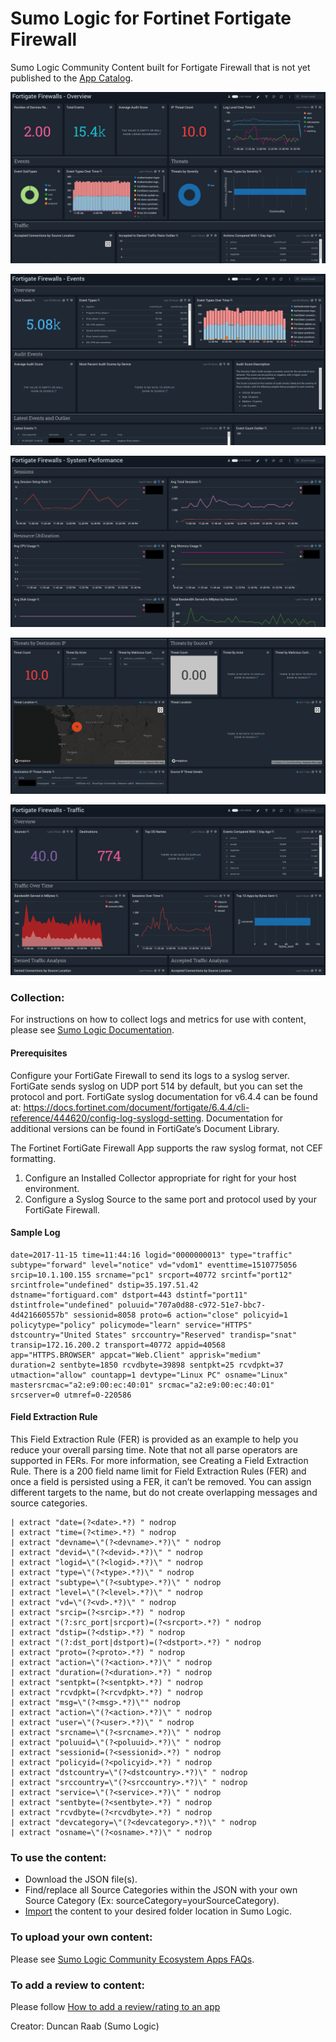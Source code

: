 # Sumo Logic for Fortinet Fortigate Firewall
Sumo Logic Community Content built for Fortigate Firewall that is not yet published to the [App Catalog](https://help.sumologic.com/docs/integrations/).

![Overview](Screenshots/FortiGate%20Firewalls%20-%20Overview.png)

![Events](Screenshots/FortiGate%20Firewalls%20-%20Events.png)

![System Performance](Screenshots/FortiGate%20Firewalls%20-%20System%20Performance.png)

![Threat Analysis](Screenshots/FortiGate%20Firewalls%20-%20Threat%20Analysis.png)

![Traffic](Screenshots/FortiGate%20Firewalls%20-%20Traffic.png)

### Collection:
For instructions on how to collect logs and metrics for use with content, please see [Sumo Logic Documentation](https://help.sumologic.com/docs/send-data/).

#### **Prerequisites**
Configure your FortiGate Firewall to send its logs to a syslog server. FortiGate sends
syslog on UDP port 514 by default, but you can set the protocol and port.
FortiGate syslog documentation for v6.4.4 can be found at:
https://docs.fortinet.com/document/fortigate/6.4.4/cli-reference/444620/config-log-syslogd-setting. Documentation for additional versions can be found in FortiGate’s Document Library.

The Fortinet FortiGate Firewall App supports the raw syslog format, not CEF formatting.

1. Configure an Installed Collector appropriate for right for your host environment.
2. Configure a Syslog Source to the same port and protocol used by your FortiGate
Firewall.

#### **Sample Log**
    date=2017-11-15 time=11:44:16 logid="0000000013" type="traffic"
    subtype="forward" level="notice" vd="vdom1" eventtime=1510775056
    srcip=10.1.100.155 srcname="pc1" srcport=40772 srcintf="port12"
    srcintfrole="undefined" dstip=35.197.51.42
    dstname="fortiguard.com" dstport=443 dstintf="port11"
    dstintfrole="undefined" poluuid="707a0d88-c972-51e7-bbc7-
    4d421660557b" sessionid=8058 proto=6 action="close" policyid=1
    policytype="policy" policymode="learn" service="HTTPS"
    dstcountry="United States" srccountry="Reserved" trandisp="snat"
    transip=172.16.200.2 transport=40772 appid=40568
    app="HTTPS.BROWSER" appcat="Web.Client" apprisk="medium"
    duration=2 sentbyte=1850 rcvdbyte=39898 sentpkt=25 rcvdpkt=37
    utmaction="allow" countapp=1 devtype="Linux PC" osname="Linux"
    mastersrcmac="a2:e9:00:ec:40:01" srcmac="a2:e9:00:ec:40:01"
    srcserver=0 utmref=0-220586

#### **Field Extraction Rule**
This Field Extraction Rule (FER) is provided as an example to help you reduce your overall parsing time. Note that not all parse operators are supported in FERs. For more information, see Creating a Field Extraction Rule. There is a 200 field name limit for Field Extraction Rules (FER) and once a field is persisted using a FER, it can’t be removed. You can assign different targets to the name, but do not create overlapping messages and source categories.

    | extract "date=(?<date>.*?) " nodrop
    | extract "time=(?<time>.*?) " nodrop
    | extract "devname=\"(?<devname>.*?)\" " nodrop
    | extract "devid=\"(?<devid>.*?)\" " nodrop
    | extract "logid=\"(?<logid>.*?)\" " nodrop
    | extract "type=\"(?<type>.*?)\" " nodrop
    | extract "subtype=\"(?<subtype>.*?)\" " nodrop
    | extract "level=\"(?<level>.*?)\" " nodrop
    | extract "vd=\"(?<vd>.*?)\" " nodrop
    | extract "srcip=(?<srcip>.*?) " nodrop
    | extract "(?:src_port|srcport)=(?<srcport>.*?) " nodrop
    | extract "dstip=(?<dstip>.*?) " nodrop
    | extract "(?:dst_port|dstport)=(?<dstport>.*?) " nodrop
    | extract "proto=(?<proto>.*?) " nodrop
    | extract "action=\"(?<action>.*?)\" " nodrop
    | extract "duration=(?<duration>.*?) " nodrop
    | extract "sentpkt=(?<sentpkt>.*?) " nodrop
    | extract "rcvdpkt=(?<rcvdpkt>.*?) " nodrop
    | extract "msg=\"(?<msg>.*?)\"" nodrop
    | extract "action=\"(?<action>.*?)\" " nodrop
    | extract "user=\"(?<user>.*?)\" " nodrop
    | extract "srcname=\"(?<srcname>.*?)\" " nodrop
    | extract "poluuid=\"(?<poluuid>.*?)\" " nodrop
    | extract "sessionid=(?<sessionid>.*?) " nodrop
    | extract "policyid=(?<policyid>.*?) " nodrop
    | extract "dstcountry=\"(?<dstcountry>.*?)\" " nodrop
    | extract "srccountry=\"(?<srccountry>.*?)\" " nodrop
    | extract "service=\"(?<service>.*?)\" " nodrop
    | extract "sentbyte=(?<sentbyte>.*?) " nodrop
    | extract "rcvdbyte=(?<rcvdbyte>.*?) " nodrop
    | extract "devcategory=\"(?<devcategory>.*?)\" " nodrop
    | extract "osname=\"(?<osname>.*?)\" " nodrop

### To use the content:
- Download the JSON file(s).
- Find/replace all Source Categories within the JSON with your own Source Category (Ex: sourceCategory=yourSourceCategory).
- [Import](https://help.sumologic.com/docs/get-started/library/#import-content) the content to your desired folder location in Sumo Logic.

### To upload your own content:
Please see [Sumo Logic Community Ecosystem Apps FAQs](https://help.sumologic.com/docs/integrations/community-ecosystem-apps/#faq).

### To add a review to content:
Please follow [How to add a review/rating to an app](https://help.sumologic.com/docs/integrations/community-ecosystem-apps/#how-do-i-add-a-reviewrating-to-an-app)

Creator: Duncan Raab (Sumo Logic)